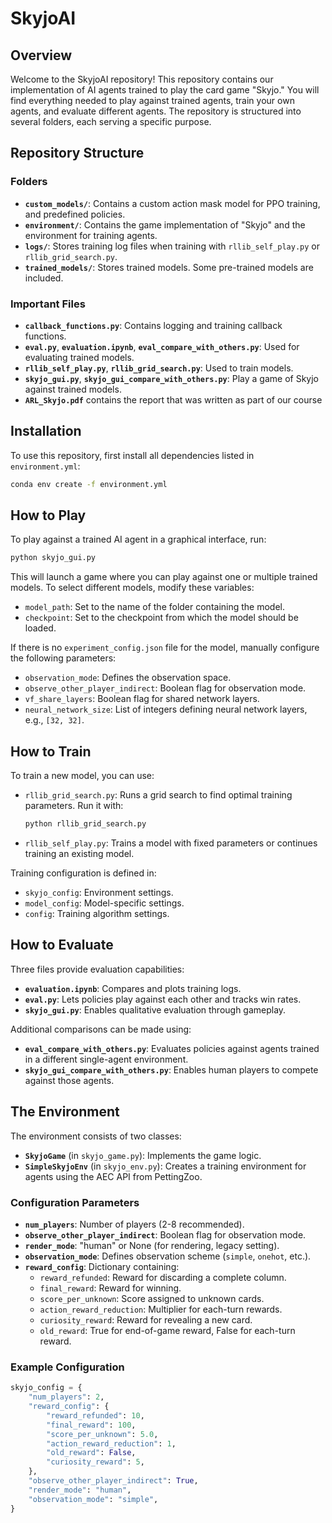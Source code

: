 # SkyjoAI

## Overview
Welcome to the SkyjoAI repository! This repository contains our implementation of AI agents trained to play the card game "Skyjo." You will find everything needed to play against trained agents, train your own agents, and evaluate different agents. The repository is structured into several folders, each serving a specific purpose.

## Repository Structure
### Folders
- **`custom_models/`**: Contains a custom action mask model for PPO training, and predefined policies.
- **`environment/`**: Contains the game implementation of "Skyjo" and the environment for training agents.
- **`logs/`**: Stores training log files when training with `rllib_self_play.py` or `rllib_grid_search.py`.
- **`trained_models/`**: Stores trained models. Some pre-trained models are included.

### Important Files
- **`callback_functions.py`**: Contains logging and training callback functions.
- **`eval.py`**, **`evaluation.ipynb`**, **`eval_compare_with_others.py`**: Used for evaluating trained models.
- **`rllib_self_play.py`**, **`rllib_grid_search.py`**: Used to train models.
- **`skyjo_gui.py`**, **`skyjo_gui_compare_with_others.py`**: Play a game of Skyjo against trained models.
- **`ARL_Skyjo.pdf`** contains the report that was written as part of our course

## Installation
To use this repository, first install all dependencies listed in `environment.yml`:
```bash
conda env create -f environment.yml
```

## How to Play
To play against a trained AI agent in a graphical interface, run:
```bash
python skyjo_gui.py
```
This will launch a game where you can play against one or multiple trained models. To select different models, modify these variables:
- `model_path`: Set to the name of the folder containing the model.
- `checkpoint`: Set to the checkpoint from which the model should be loaded.

If there is no `experiment_config.json` file for the model, manually configure the following parameters:
- `observation_mode`: Defines the observation space.
- `observe_other_player_indirect`: Boolean flag for observation mode.
- `vf_share_layers`: Boolean flag for shared network layers.
- `neural_network_size`: List of integers defining neural network layers, e.g., `[32, 32]`.

## How to Train
To train a new model, you can use:
- `rllib_grid_search.py`: Runs a grid search to find optimal training parameters. Run it with:
  ```bash
  python rllib_grid_search.py
  ```
- `rllib_self_play.py`: Trains a model with fixed parameters or continues training an existing model.

Training configuration is defined in:
- `skyjo_config`: Environment settings.
- `model_config`: Model-specific settings.
- `config`: Training algorithm settings.

## How to Evaluate
Three files provide evaluation capabilities:
- **`evaluation.ipynb`**: Compares and plots training logs.
- **`eval.py`**: Lets policies play against each other and tracks win rates.
- **`skyjo_gui.py`**: Enables qualitative evaluation through gameplay.

Additional comparisons can be made using:
- **`eval_compare_with_others.py`**: Evaluates policies against agents trained in a different single-agent environment.
- **`skyjo_gui_compare_with_others.py`**: Enables human players to compete against those agents.

## The Environment
The environment consists of two classes:
- **`SkyjoGame`** (in `skyjo_game.py`): Implements the game logic.
- **`SimpleSkyjoEnv`** (in `skyjo_env.py`): Creates a training environment for agents using the AEC API from PettingZoo.

### Configuration Parameters
- **`num_players`**: Number of players (2-8 recommended).
- **`observe_other_player_indirect`**: Boolean flag for observation mode.
- **`render_mode`**: "human" or None (for rendering, legacy setting).
- **`observation_mode`**: Defines observation scheme (`simple`, `onehot`, etc.).
- **`reward_config`**: Dictionary containing:
  - `reward_refunded`: Reward for discarding a complete column.
  - `final_reward`: Reward for winning.
  - `score_per_unknown`: Score assigned to unknown cards.
  - `action_reward_reduction`: Multiplier for each-turn rewards.
  - `curiosity_reward`: Reward for revealing a new card.
  - `old_reward`: True for end-of-game reward, False for each-turn reward.

### Example Configuration
```python
skyjo_config = {
    "num_players": 2,
    "reward_config": {
        "reward_refunded": 10,
        "final_reward": 100,
        "score_per_unknown": 5.0,
        "action_reward_reduction": 1,
        "old_reward": False,
        "curiosity_reward": 5,
    },
    "observe_other_player_indirect": True,
    "render_mode": "human",
    "observation_mode": "simple",
}
```
